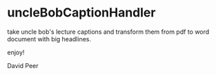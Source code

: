 # uncleBobCaptionHandler

take uncle bob's lecture captions and transform them from pdf to word document with big headlines.

enjoy!

David Peer
